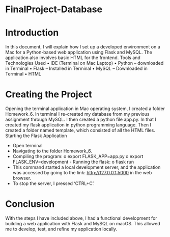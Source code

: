 # FinalProject-Database


# Introduction
In this document, I will explain how I set up a developed environment on a Mac for a Python-based web application using Flask and MySQL. The application also involves basic HTML for the frontend.
Tools and Technologies Used
• IDE (Terminal on Mac Laptop)
• Python – downloaded in Terminal
• Flask – Installed in Terminal
• MySQL – Downloaded in Terminal
• HTML

# Creating the Project
Opening the terminal application in Mac operating system, I created a folder Homework_6. In terminal I re-created my database from my previous assignment through MySQL. I then created a python file app.py. In that I created my flask application in python programming language. Then I created a folder named template, which consisted of all the HTML files.
Starting the Flask Application
- Open terminal
- Navigating to the folder Homework_6.
- Compiling the program:
o export FLASK_APP=app.py o export
FLASK_ENV=development - Running the flask: o flask run
- This command started a local development server, and the application was accessed by going to the link: http://127.0.0.1:5000 in the web browser.
- To stop the server, I pressed ‘CTRL+C’.
# Conclusion
With the steps I have included above, I had a functional development for building a web application with Flask and MySQL on macOS. This allowed me to develop, test, and refine my application locally.
